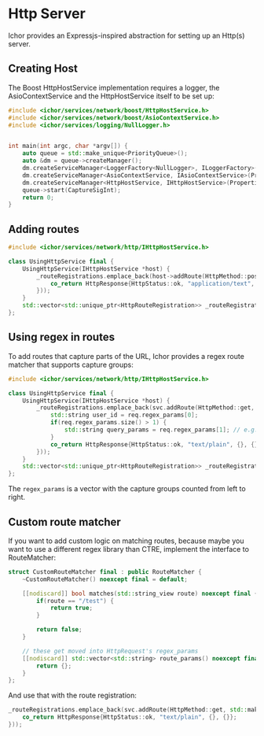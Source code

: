 # Http Server

Ichor provides an Expressjs-inspired abstraction for setting up an Http(s) server.

## Creating Host

The Boost HttpHostService implementation requires a logger, the AsioContextService and the HttpHostService itself to be set up:

```c++
#include <ichor/services/network/boost/HttpHostService.h>
#include <ichor/services/network/boost/AsioContextService.h>
#include <ichor/services/logging/NullLogger.h>


int main(int argc, char *argv[]) {
    auto queue = std::make_unique<PriorityQueue>();
    auto &dm = queue->createManager();
    dm.createServiceManager<LoggerFactory<NullLogger>, ILoggerFactory>();
    dm.createServiceManager<AsioContextService, IAsioContextService>(Properties{{"Threads", Ichor::make_any<uint64_t>(2)}});
    dm.createServiceManager<HttpHostService, IHttpHostService>(Properties{{"Address", Ichor::make_any<std::string>("localhost")}, {"Port", Ichor::make_any<uint16_t>(static_cast<uint16_t>(8001))}});
    queue->start(CaptureSigInt);
    return 0;
}
```

## Adding routes

```c++
#include <ichor/services/network/http/IHttpHostService.h>

class UsingHttpService final {
    UsingHttpService(IHttpHostService *host) {
        _routeRegistrations.emplace_back(host->addRoute(HttpMethod::post, "/test", [this](HttpRequest &req) -> AsyncGenerator<HttpResponse> {
            co_return HttpResponse{HttpStatus::ok, "application/text", "<html><body>This is my basic webpage</body></html>", {}};
        }));
    }
    std::vector<std::unique_ptr<HttpRouteRegistration>> _routeRegistrations{};
};
```

## Using regex in routes

To add routes that capture parts of the URL, Ichor provides a regex route matcher that supports capture groups:

```c++
#include <ichor/services/network/http/IHttpHostService.h>

class UsingHttpService final {
    UsingHttpService(IHttpHostService *host) {
        _routeRegistrations.emplace_back(svc.addRoute(HttpMethod::get, std::make_unique<RegexRouteMatch<R"(\/user\/(\d{1,2})\?*(.*))">>(), [this](HttpRequest &req) -> AsyncGenerator<HttpResponse> {
            std::string user_id = req.regex_params[0];
            if(req.regex_params.size() > 1) {
                std::string query_params = req.regex_params[1]; // e.g. param1=one&param2=two, parsing string is left to the user for now, though Ichor does provide a string_view split function in stl/StringUtils.h
            }
            co_return HttpResponse{HttpStatus::ok, "text/plain", {}, {}};
        }));
    }
    std::vector<std::unique_ptr<HttpRouteRegistration>> _routeRegistrations{};
};
```

The `regex_params` is a vector with the capture groups counted from left to right.

## Custom route matcher

If you want to add custom logic on matching routes, because maybe you want to use a different regex library than CTRE, implement the interface to RouteMatcher:

```c++
struct CustomRouteMatcher final : public RouteMatcher {
    ~CustomRouteMatcher() noexcept final = default;

    [[nodiscard]] bool matches(std::string_view route) noexcept final {
        if(route == "/test") {
            return true;
        }

        return false;
    }

    // these get moved into HttpRequest's regex_params
    [[nodiscard]] std::vector<std::string> route_params() noexcept final {
        return {};
    }
};
```

And use that with the route registration:

```c++
_routeRegistrations.emplace_back(svc.addRoute(HttpMethod::get, std::make_unique<CustomRouteMatcher>(), [this](HttpRequest &req) -> AsyncGenerator<HttpResponse> {
    co_return HttpResponse{HttpStatus::ok, "text/plain", {}, {}};
}));
```
